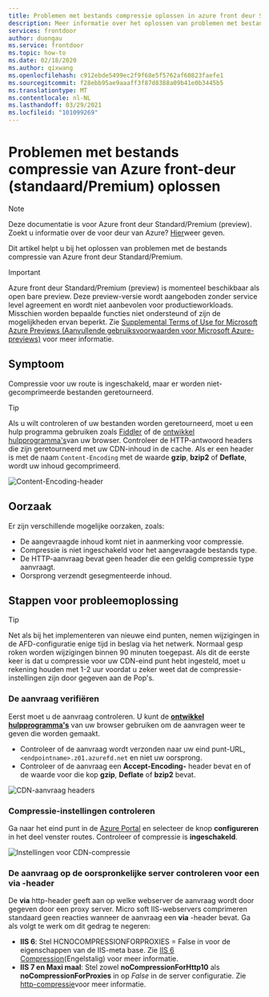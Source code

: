 ```yaml
---
title: Problemen met bestands compressie oplossen in azure front deur Standard/Premium
description: Meer informatie over het oplossen van problemen met bestands compressie in azure front-deur. In dit artikel komen enkele mogelijke oorzaken aan bod.
services: frontdoor
author: duongau
ms.service: frontdoor
ms.topic: how-to
ms.date: 02/18/2020
ms.author: qixwang
ms.openlocfilehash: c912ebde5499ec2f9f68e5f5762af60823faefe1
ms.sourcegitcommit: f28ebb95ae9aaaff3f87d8388a09b41e0b3445b5
ms.translationtype: MT
ms.contentlocale: nl-NL
ms.lasthandoff: 03/29/2021
ms.locfileid: "101099269"
---
```

# <a name="troubleshooting-azure-front-door-standardpremium-file-compression"></a>Problemen met bestands compressie van Azure front-deur (standaard/Premium) oplossen

> [!Note]
> Deze documentatie is voor Azure front deur Standard/Premium (preview). Zoekt u informatie over de voor deur van Azure? [Hier](../front-door-overview.md)weer geven.

Dit artikel helpt u bij het oplossen van problemen met de bestands compressie van Azure front deur Standard/Premium.

> [!IMPORTANT]
> Azure front deur Standard/Premium (preview) is momenteel beschikbaar als open bare preview.
> Deze preview-versie wordt aangeboden zonder service level agreement en wordt niet aanbevolen voor productieworkloads. Misschien worden bepaalde functies niet ondersteund of zijn de mogelijkheden ervan beperkt.
> Zie [Supplemental Terms of Use for Microsoft Azure Previews (Aanvullende gebruiksvoorwaarden voor Microsoft Azure-previews)](https://azure.microsoft.com/support/legal/preview-supplemental-terms/) voor meer informatie.

## <a name="symptom"></a>Symptoom

Compressie voor uw route is ingeschakeld, maar er worden niet-gecomprimeerde bestanden geretourneerd.

> [!TIP]
> Als u wilt controleren of uw bestanden worden geretourneerd, moet u een hulp programma gebruiken zoals [Fiddler](https://www.telerik.com/fiddler) of de [ontwikkel hulpprogramma's](https://developer.microsoft.com/microsoft-edge/platform/documentation/f12-devtools-guide/)van uw browser.  Controleer de HTTP-antwoord headers die zijn geretourneerd met uw CDN-inhoud in de cache.  Als er een header is met de naam `Content-Encoding` met de waarde **gzip**, **bzip2** of **Deflate**, wordt uw inhoud gecomprimeerd.
> 
> ![Content-Encoding-header](../media/troubleshoot-compression/content-header.png)
> 

## <a name="cause"></a>Oorzaak

Er zijn verschillende mogelijke oorzaken, zoals:

* De aangevraagde inhoud komt niet in aanmerking voor compressie.
* Compressie is niet ingeschakeld voor het aangevraagde bestands type.
* De HTTP-aanvraag bevat geen header die een geldig compressie type aanvraagt.
* Oorsprong verzendt gesegmenteerde inhoud.

## <a name="troubleshooting-steps"></a>Stappen voor probleemoplossing

> [!TIP]
> Net als bij het implementeren van nieuwe eind punten, nemen wijzigingen in de AFD-configuratie enige tijd in beslag via het netwerk.  Normaal gesp roken worden wijzigingen binnen 90 minuten toegepast.  Als dit de eerste keer is dat u compressie voor uw CDN-eind punt hebt ingesteld, moet u rekening houden met 1-2 uur voordat u zeker weet dat de compressie-instellingen zijn door gegeven aan de Pop's. 
> 

### <a name="verify-the-request"></a>De aanvraag verifiëren

Eerst moet u de aanvraag controleren. U kunt de **[ontwikkel hulpprogramma's](https://developer.microsoft.com/microsoft-edge/platform/documentation/f12-devtools-guide/)** van uw browser gebruiken om de aanvragen weer te geven die worden gemaakt.

* Controleer of de aanvraag wordt verzonden naar uw eind punt-URL, `<endpointname>.z01.azurefd.net` en niet uw oorsprong.
* Controleer of de aanvraag een **Accept-Encoding-** header bevat en of de waarde voor die kop **gzip**, **Deflate** of **bzip2** bevat.

![CDN-aanvraag headers](../media/troubleshoot-compression/request-headers.png)

### <a name="verify-compression-settings"></a>Compressie-instellingen controleren

Ga naar het eind punt in de [Azure Portal](https://portal.azure.com) en selecteer de knop **configureren** in het deel venster routes. Controleer of compressie is **ingeschakeld**.

![Instellingen voor CDN-compressie](../media/troubleshoot-compression/compression-settings.png)

### <a name="check-the-request-at-the-origin-server-for-a-via-header"></a>De aanvraag op de oorspronkelijke server controleren voor een **via** -header

De **via** http-header geeft aan op welke webserver de aanvraag wordt door gegeven door een proxy server.  Micro soft IIS-webservers comprimeren standaard geen reacties wanneer de aanvraag een **via** -header bevat.  Ga als volgt te werk om dit gedrag te negeren:

* **IIS 6**: Stel HCNOCOMPRESSIONFORPROXIES = False in voor de eigenschappen van de IIS-meta base. Zie [IIS 6 Compression](/previous-versions/iis/6.0-sdk/ms525390(v=vs.90))(Engelstalig) voor meer informatie.
* **IIS 7 en Maxi maal**: Stel zowel **noCompressionForHttp10** als **noCompressionForProxies** in op *False* in de server configuratie. Zie [http-compressie](https://www.iis.net/configreference/system.webserver/httpcompression)voor meer informatie.
